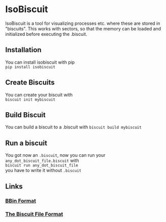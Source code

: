 
# IsoBiscuit
IsoBiscuit is a tool for visualizing processes etc. where these are stored in "biscuits". This works with sectors, so that the memory can be loaded and initialized before executing the .biscuit.

## Installation
You can install isobiscuit with pip \
`pip install isobiscuit`

## Create Biscuits
You can create your biscuit with \
`biscuit init mybiscuit`

## Build Biscuit
You can build a biscuit to a .biscuit with
`biscuit build mybiscuit`

## Run a biscuit
You got now an `.biscuit`, now you can run your `any_dot_biscuit_file.biscuit` with\
`biscuit run any_dot_biscuit_file`\
you have to write it without `.biscuit`

## Links
### [BBin Format](./bbin.md)
### [The Biscuit File Format](./biscuit-file-format.md)